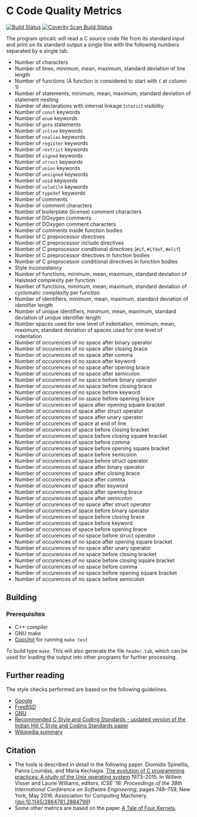 # C Code Quality Metrics

[![Build Status](https://travis-ci.org/dspinellis/cqmetrics.svg?branch=master)](https://travis-ci.org/dspinellis/cqmetrics)
[![Coverity Scan Build Status](https://scan.coverity.com/projects/8464/badge.svg)](https://scan.coverity.com/projects/dspinellis-cqmetrics)

The program qmcalc will read a C source code file from its standard
input and print on its standard output a single line with the following
numbers separated by a single tab.

* Number of characters
* Number of lines, minimum, mean, maximum, standard deviation of line length
* Number of functions (A function is considered to start with `{` at column 1)
* Number of statements, minimum, mean, maximum, standard deviation of statement nesting
* Number of declarations with internal linkage (`static`) visibility
* Number of `const` keywords
* Number of `enum` keywords
* Number of `goto` statements
* Number of `inline` keywords
* Number of `noalias` keywords
* Number of `register` keywords
* Number of `restrict` keywords
* Number of `signed` keywords
* Number of `struct` keywords
* Number of `union` keywords
* Number of `unsigned` keywords
* Number of `void` keywords
* Number of `volatile` keywords
* Number of `typedef` keywords
* Number of comments
* Number of comment characters
* Number of boilerplate (license) comment characters
* Number of DOxygen comments
* Number of DOxygen comment characters
* Number of comments inside function bodies
* Number of C preprocessor directives
* Number of C preprocessor include directives
* Number of C preprocessor conditional directives (`#if`, `#ifdef`, `#elif`)
* Number of C preprocessor directives in function bodies
* Number of C preprocessor conditional directives in function bodies
* Style inconsistency
* Number of functions, minimum, mean, maximum, standard deviation of Halstead complexity per function
* Number of functions, minimum, mean, maximum, standard deviation of cyclomatic complexity per function
* Number of identifiers, minimum, mean, maximum, standard deviation of identifier length
* Number of unique identifiers, minimum, mean, maximum, standard deviation of unique identifier length
* Number spaces used for one level of indentation, minimum, mean, maximum, standard deviation of spaces used for one level of indentation
* Number of occurences of no space after binary operator
* Number of occurences of no space after closing brace
* Number of occurences of no space after comma
* Number of occurences of no space after keyword
* Number of occurences of no space after opening brace
* Number of occurences of no space after semicolon
* Number of occurences of no space before binary operator
* Number of occurences of no space before closing brace
* Number of occurences of no space before keyword
* Number of occurences of no space before opening brace
* Number of occurences of space after opening square bracket
* Number of occurences of space after struct operator
* Number of occurences of space after unary operator
* Number of occurences of space at end of line
* Number of occurences of space before closing bracket
* Number of occurences of space before closing square bracket
* Number of occurences of space before comma
* Number of occurences of space before opening square bracket
* Number of occurences of space before semicolon
* Number of occurences of space before struct operator
* Number of occurences of space after binary operator
* Number of occurences of space after closing brace
* Number of occurences of space after comma
* Number of occurences of space after keyword
* Number of occurences of space after opening brace
* Number of occurences of space after semicolon
* Number of occurences of no space after struct operator
* Number of occurences of space before binary operator
* Number of occurences of space before closing brace
* Number of occurences of space before keyword
* Number of occurences of space before opening brace
* Number of occurences of no space before struct operator
* Number of occurences of no space after opening square bracket
* Number of occurences of no space after unary operator
* Number of occurences of no space before closing bracket
* Number of occurences of no space before closing square bracket
* Number of occurences of no space before comma
* Number of occurences of no space before opening square bracket
* Number of occurences of no space before semicolon


## Building

### Prerequisites
* C++ compiler
* GNU make
* [CppUnit](http://sourceforge.net/projects/cppunit/) for running `make test`

To build type `make`. This will also generate the file `header.tab`,
which can be used for loading the output into other programs
for further processing.

## Further reading
The style checks performed are based on the following guidelines.
* [Google](http://google-styleguide.googlecode.com/svn/trunk/cppguide.xml)
* [FreeBSD](http://www.freebsd.org/cgi/man.cgi?query=style&sektion=9)
* [GNU](https://www.gnu.org/prep/standards/html_node/Formatting.html)
* [Recommended C Style and Coding Standards - updated version of the Indian Hill C Style and Coding Standards paper](http://www.cs.arizona.edu/~mccann/cstyle.html)
* [Wikipedia summary](http://en.wikipedia.org/wiki/Indent_style)

## Citation
* The tools is described in detail in the following paper.
Diomidis Spinellis, Panos Louridas, and Maria Kechagia. [The evolution of C programming practices: A study of the Unix operating system](http://www.dmst.aueb.gr/dds/pubs/conf/2016-ICSE-ProgEvol/html/SLK16.html) 1973–2015. In Willem Visser and Laurie Williams, editors, *ICSE '16: Proceedings of the 38th International Conference on Software Engineering*, pages 748–759, New York, May 2016. Association for Computing Machinery. ([doi:10.1145/2884781.2884799](http://dx.doi.org/10.1145/2884781.2884799))
* Some other metrics are based on the paper [A Tale of Four Kernels](http://www.dmst.aueb.gr/dds/pubs/conf/2008-ICSE-4kernel/html/Spi08b.html).
